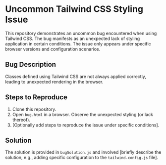 # Uncommon Tailwind CSS Styling Issue

This repository demonstrates an uncommon bug encountered when using Tailwind CSS.  The bug manifests as an unexpected lack of styling application in certain conditions. The issue only appears under specific browser versions and configuration scenarios.

## Bug Description

Classes defined using Tailwind CSS are not always applied correctly, leading to unexpected rendering in the browser.

## Steps to Reproduce

1. Clone this repository.
2. Open `bug.html` in a browser. Observe the unexpected styling (or lack thereof).
3. [Optionally add steps to reproduce the issue under specific conditions].

## Solution

The solution is provided in `bugSolution.js` and involved [briefly describe the solution, e.g., adding specific configuration to the `tailwind.config.js` file].

